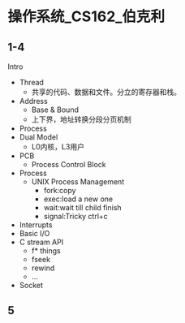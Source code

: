 # 操作系统_CS162_伯克利

## 1-4

Intro

-   Thread
    -   共享的代码、数据和文件。分立的寄存器和栈。
-   Address
    -   Base & Bound
    -   上下界，地址转换分段分页机制
-   Process
-   Dual Model
    -   L0内核，L3用户
-   PCB
    -   Process Control Block
-   Process
    -   UNIX Process Management
        -   fork:copy
        -   exec:load a new one
        -   wait:wait till child finish
        -   signal:Tricky ctrl+c
-   Interrupts
-   Basic I/O
-   C stream API
    -   f* things
    -   fseek
    -   rewind
    -   …
-   Socket

## 5

